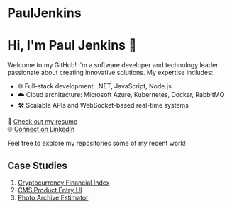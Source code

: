 # PaulJenkins

# Hi, I'm Paul Jenkins 👋

Welcome to my GitHub! I'm a software developer and technology leader passionate about creating innovative solutions. My expertise includes:
- 🌐 Full-stack development: .NET, JavaScript, Node.js
- ☁️ Cloud architecture: Microsoft Azure, Kubernetes, Docker, RabbitMQ
- 🛠️ Scalable APIs and WebSocket-based real-time systems

🚀 [Check out my resume](Paul_Jenkins_Resume.pdf)  
🌐 [Connect on LinkedIn](https://www.linkedin.com/in/paul-jenkins-27b04029/)

Feel free to explore my repositories some of my recent work!

## Case Studies

1. [Cryptocurrency Financial Index](case-studies/crypto-index.md)
2. [CMS Product Entry UI](case-studies/cms-product-ui.md)
3. [Photo Archive Estimator](case-studies/photo-archive-estimator.md)
